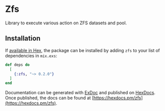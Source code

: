 # Zfs

Library to execute various action on ZFS datasets and pool.

## Installation

If [available in Hex](https://hex.pm/docs/publish), the package can be installed
by adding `zfs` to your list of dependencies in `mix.exs`:

```elixir
def deps do
  [
    {:zfs, "~> 0.2.0"}
  ]
end
```

Documentation can be generated with [ExDoc](https://github.com/elixir-lang/ex_doc)
and published on [HexDocs](https://hexdocs.pm). Once published, the docs can
be found at [https://hexdocs.pm/zfs](https://hexdocs.pm/zfs).

